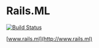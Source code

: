 # Rails.ML

[![Build Status](https://travis-ci.org/quxiaofeng/rails.ml.svg)](https://travis-ci.org/quxiaofeng/rails.ml)

[www.rails.ml](http://www.rails.ml)